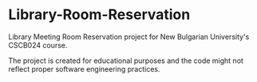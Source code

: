 # Library-Room-Reservation
Library Meeting Room Reservation project for New Bulgarian University's CSCB024 course.

The project is created for educational purposes and the code might not reflect proper software engineering practices.
